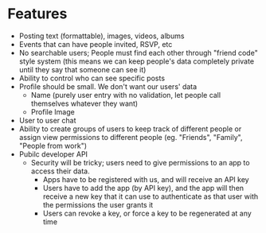 
# Features

- Posting text (formattable), images, videos, albums
- Events that can have people invited, RSVP, etc
- No searchable users; People must find each other through "friend code" style system (this means we can keep people's data completely private until they say that someone can see it)
- Ability to control who can see specific posts
- Profile should be small. We don't want our users' data
	- Name (purely user entry with no validation, let people call themselves whatever they want)
	- Profile Image
- User to user chat
- Ability to create groups of users to keep track of different people or assign view permissions to different people (eg. "Friends", "Family", "People from work")
- Pubilc developer API
	- Security will be tricky; users need to give permissions to an app to access their data.
		- Apps have to be registered with us, and will receive an API key
		- Users have to add the app (by API key), and the app will then receive a new key that it can use to authenticate as that user with the permissions the user grants it
		- Users can revoke a key, or force a key to be regenerated at any time
